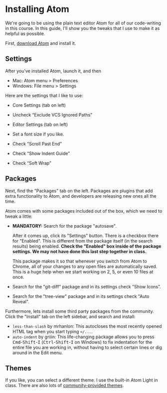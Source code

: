 # Installing Atom

We're going to be using the plain text editor Atom for all of our code-writing in this course. In this guide, I'll show you the tweaks that I use to make it as helpful as possible.

First, [download Atom](https://atom.io/) and install it.

## Settings

After you've installed Atom, launch it, and then

 - Mac: Atom menu > Preferences
 - Windows: File menu > Settings

Here are the settings that I like to use:

 - Core Settings (tab on left)
  - Uncheck “Exclude VCS Ignored Paths”

- Editor Settings (tab on left)
 - Set a font size if you like.
 - Check “Scroll Past End”
 - Check “Show Indent Guide”
 - Check “Soft Wrap”

## Packages

Next, find the "Packages" tab on the left. Packages are plugins that add extra functionality to Atom, and developers are releasing new ones all the time.

Atom comes with some packages included out of the box, which we need to tweak a little:

 - **MANDATORY:** Search for the package "autosave".

     After it comes up, click its "Settings" button. There is a checkbox there for "Enabled". This is different from the package itself (in the search results) being enabled. **Check the "Enabled" box inside of the package settings. We may not have done this last step together in class.**

     This package makes it so that whenever you switch from Atom to Chrome, all of your changes to any open files are automatically saved. This is a huge help when we start working on 2, 5, or even 10 files at once.

 - Search for the "git-diff" package and in its settings check "Show Icons".
 - Search for the "tree-view" package and in its settings check "Auto Reveal".

Furthermore, lets install some third party packages from the community. Click the "Install" tab on the left sidebar, and search and install:


 - `less-than-slash` by mrhanlon: This autocloses the most recently opened HTML tag when you start typing `</...`.
 - `auto-indent` by griiin: This life-changing package allows you to press <kbd>Cmd</kbd>-<kbd>Shift</kbd>-<kbd>I</kbd> (<kbd>Ctrl</kbd>-<kbd>Shift</kbd>-<kbd>I</kbd> on Windows) to fix indentation for the entire file you are working in, without having to select certain lines or dig around in the Edit menu.

## Themes

If you like, you can select a different theme. I use the built-in Atom Light in class. There are also lots of [community-provided themes](https://atom.io/themes/list?direction=desc&sort=downloads).



